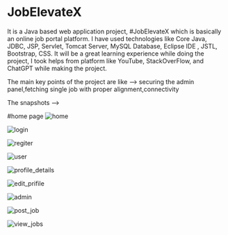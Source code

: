 # JobElevateX
It is a Java based web application project, #JobElevateX which is basically an online job portal platform. I have used technologies like Core Java, JDBC, JSP, Servlet, Tomcat Server, MySQL Database, Eclipse IDE , JSTL, Bootstrap, CSS.
It will be a great learning experience while doing the project, I took helps from platform like YouTube, StackOverFlow, and ChatGPT while making the project.

The main key points of the project are like -->
securing the admin panel,fetching single job with proper alignment,connectivity

The snapshots -->

#home page
![home](https://github.com/Pallab-18/JobElevateX/assets/99742232/6777c92a-f3c1-4267-a0ea-9f8434296176)

![login](https://github.com/Pallab-18/JobElevateX/assets/99742232/7a86b4a1-6400-49cf-bf40-ee1e28b7985e)

![regiter](https://github.com/Pallab-18/JobElevateX/assets/99742232/94de97cf-3cc2-4268-a660-e6a5a2ea458a)

![user](https://github.com/Pallab-18/JobElevateX/assets/99742232/3045da64-8797-429b-a68d-ccedccf75470)

![profile_details](https://github.com/Pallab-18/JobElevateX/assets/99742232/9ac5de57-92c7-4c33-9a5d-8af751ea49f1)

![edit_prifile](https://github.com/Pallab-18/JobElevateX/assets/99742232/df915058-7e96-40d5-a597-4371a8f58b88)

![admin](https://github.com/Pallab-18/JobElevateX/assets/99742232/8fdaf0f9-6591-49ab-a777-7974d24b35d5)

![post_job](https://github.com/Pallab-18/JobElevateX/assets/99742232/855439ff-9a5e-41e6-be77-5dab50fa1add)

![view_jobs](https://github.com/Pallab-18/JobElevateX/assets/99742232/92dd272f-a25d-4237-a300-89f1b56a4e9e)


